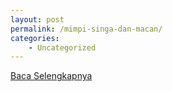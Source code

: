 ```yaml
---
layout: post
permalink: /mimpi-singa-dan-macan/
categories:
    - Uncategorized
---
```


[Baca Selengkapnya](/08)
